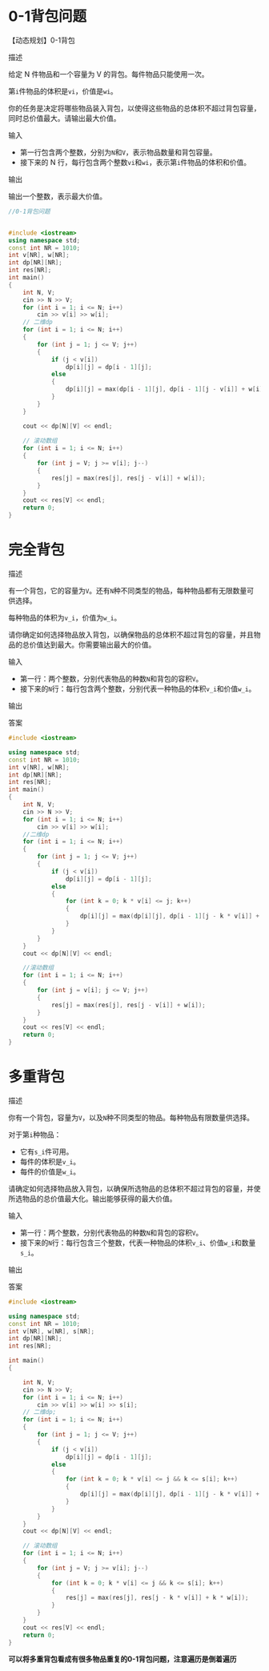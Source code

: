 # 0-1背包问题

【动态规划】0-1背包

描述



给定 N 件物品和一个容量为 V 的背包。每件物品只能使用一次。

第`i`件物品的体积是`vi`，价值是`wi`。

你的任务是决定将哪些物品装入背包，以使得这些物品的总体积不超过背包容量，同时总价值最大。请输出最大价值。



输入



- 第一行包含两个整数，分别为`N`和`V`，表示物品数量和背包容量。
- 接下来的 N 行，每行包含两个整数`vi`和`wi`，表示第`i`件物品的体积和价值。



输出

输出一个整数，表示最大价值。



```C++
//0-1背包问题


#include <iostream>
using namespace std;
const int NR = 1010;
int v[NR], w[NR];
int dp[NR][NR];
int res[NR];
int main()
{
    int N, V;
    cin >> N >> V;
    for (int i = 1; i <= N; i++)
        cin >> v[i] >> w[i];
    // 二维dp
    for (int i = 1; i <= N; i++)
    {
        for (int j = 1; j <= V; j++)
        {
            if (j < v[i])
                dp[i][j] = dp[i - 1][j];
            else
            {
                dp[i][j] = max(dp[i - 1][j], dp[i - 1][j - v[i]] + w[i]);
            }
        }
    }

    cout << dp[N][V] << endl;
    
    // 滚动数组
    for (int i = 1; i <= N; i++)
    {
        for (int j = V; j >= v[i]; j--)
        {
            res[j] = max(res[j], res[j - v[i]] + w[i]);
        }
    }
    cout << res[V] << endl;
    return 0;
}
```





# 完全背包

描述



有一个背包，它的容量为`V`。还有`N`种不同类型的物品，每种物品都有无限数量可供选择。

每种物品的体积为`v_i`，价值为`w_i`。

请你确定如何选择物品放入背包，以确保物品的总体积不超过背包的容量，并且物品的总价值达到最大。你需要输出最大的价值。



输入



- 第一行：两个整数，分别代表物品的种数`N`和背包的容积`V`。
- 接下来的`N`行：每行包含两个整数，分别代表一种物品的体积`v_i`和价值`w_i`。



输出



 

答案

```c++
#include <iostream>

using namespace std;
const int NR = 1010;
int v[NR], w[NR];
int dp[NR][NR];
int res[NR];
int main()
{
    int N, V;
    cin >> N >> V;
    for (int i = 1; i <= N; i++)
        cin >> v[i] >> w[i];
    //二维dp
    for (int i = 1; i <= N; i++)
    {
        for (int j = 1; j <= V; j++)
        {
            if (j < v[i])
                dp[i][j] = dp[i - 1][j];
            else
            {
                for (int k = 0; k * v[i] <= j; k++)
                {
                    dp[i][j] = max(dp[i][j], dp[i - 1][j - k * v[i]] + k * w[i]);
                }
            }
        }
    }
    cout << dp[N][V] << endl;

    //滚动数组
    for (int i = 1; i <= N; i++)
    {
        for (int j = v[i]; j <= V; j++)
        {
            res[j] = max(res[j], res[j - v[i]] + w[i]);
        }
    }
    cout << res[V] << endl;
    return 0;
}
```





# 多重背包

描述



你有一个背包，容量为`V`，以及`N`种不同类型的物品。每种物品有限数量供选择。

对于第`i`种物品：

- 它有`s_i`件可用。
- 每件的体积是`v_i`。
- 每件的价值是`w_i`。

请确定如何选择物品放入背包，以确保所选物品的总体积不超过背包的容量，并使所选物品的总价值最大化。输出能够获得的最大价值。



输入



- 第一行：两个整数，分别代表物品的种数`N`和背包的容积`V`。
- 接下来的`N`行：每行包含三个整数，代表一种物品的体积`v_i`、价值`w_i`和数量`s_i`。



输出



 答案

```c++
#include <iostream>

using namespace std;
const int NR = 1010;
int v[NR], w[NR], s[NR];
int dp[NR][NR];
int res[NR];

int main()
{

    int N, V;
    cin >> N >> V;
    for (int i = 1; i <= N; i++)
        cin >> v[i] >> w[i] >> s[i];
    // 二维dp;
    for (int i = 1; i <= N; i++)
    {
        for (int j = 1; j <= V; j++)
        {
            if (j < v[i])
                dp[i][j] = dp[i - 1][j];
            else
            {
                for (int k = 0; k * v[i] <= j && k <= s[i]; k++)
                {
                    dp[i][j] = max(dp[i][j], dp[i - 1][j - k * v[i]] + w[i] * k);
                }
            }
        }
    }
    cout << dp[N][V] << endl;

    // 滚动数组
    for (int i = 1; i <= N; i++)
    {
        for (int j = V; j >= v[i]; j--)
        {
            for (int k = 0; k * v[i] <= j && k <= s[i]; k++)
            {
                res[j] = max(res[j], res[j - k * v[i]] + k * w[i]);
            }
        }
    }
    cout << res[V] << endl;
    return 0;
}
```

**可以将多重背包看成有很多物品重复的0-1背包问题，注意遍历是倒着遍历**